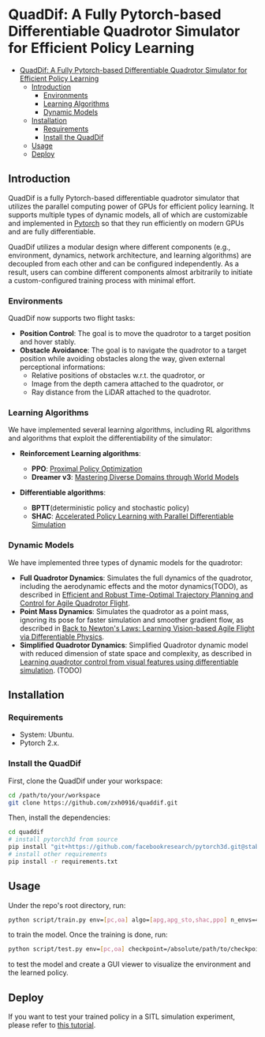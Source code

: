 # QuadDif: A Fully Pytorch-based Differentiable Quadrotor Simulator for Efficient Policy Learning

- [QuadDif: A Fully Pytorch-based Differentiable Quadrotor Simulator for Efficient Policy Learning](#quaddif-a-fully-pytorch-based-differentiable-quadrotor-simulator-for-efficient-policy-learning)
  - [Introduction](#introduction)
    - [Environments](#environments)
    - [Learning Algorithms](#learning-algorithms)
    - [Dynamic Models](#dynamic-models)
  - [Installation](#installation)
    - [Requirements](#requirements)
    - [Install the QuadDif](#install-the-quaddif)
  - [Usage](#usage)
  - [Deploy](#deploy)

## Introduction

QuadDif is a fully Pytorch-based differentiable quadrotor simulator that utilizes the parallel computing power of GPUs for efficient policy learning. It supports multiple types of dynamic models, all of which are customizable and implemented in [Pytorch](https://www.pytorch.org) so that they run efficiently on modern GPUs and are fully differentiable.

QuadDif utilizes a modular design where different components (e.g., environment, dynamics, network architecture, and learning algorithms) are decoupled from each other and can be configured independently. As a result, users can combine different components almost arbitrarily to initiate a custom-configured training process with minimal effort.

### Environments

QuadDif now supports two flight tasks: 
- **Position Control**: The goal is to move the quadrotor to a target position and hover stably.
- **Obstacle Avoidance**: The goal is to navigate the quadrotor to a target position while avoiding obstacles along the way, given external perceptional informations:
  - Relative positions of obstacles w.r.t. the quadrotor, or
  - Image from the depth camera attached to the quadrotor, or
  - Ray distance from the LiDAR attached to the quadrotor.

### Learning Algorithms

We have implemented several learning algorithms, including RL algorithms and algorithms that exploit the differentiability of the simulator:

- **Reinforcement Learning algorithms**:
    - **PPO**: [Proximal Policy Optimization](https://arxiv.org/abs/1707.06347)
    - **Dreamer v3**: [Mastering Diverse Domains through World Models](http://arxiv.org/abs/2301.04104)

- **Differentiable algorithms**:
    - **BPTT**(deterministic policy and stochastic policy)
    - **SHAC**: [Accelerated Policy Learning with Parallel Differentiable Simulation](http://arxiv.org/abs/2204.07137)

### Dynamic Models

We have implemented three types of dynamic models for the quadrotor:
- **Full Quadrotor Dynamics**: Simulates the full dynamics of the quadrotor, including the aerodynamic effects and the motor dynamics(TODO), as described in [Efficient and Robust Time-Optimal Trajectory Planning and Control for Agile Quadrotor Flight](http://arxiv.org/abs/2305.02772).
- **Point Mass Dynamics**: Simulates the quadrotor as a point mass, ignoring its pose for faster simulation and smoother gradient flow, as described in [Back to Newton's Laws: Learning Vision-based Agile Flight via Differentiable Physics](http://arxiv.org/abs/2407.10648).
- **Simplified Quadrotor Dynamics**: Simplified Quadrotor dynamic model with reduced dimension of state space and complexity, as described in [Learning quadrotor control from visual features using differentiable simulation](http://arxiv.org/abs/2410.15979). (TODO)

## Installation

### Requirements

- System: Ubuntu.
- Pytorch 2.x.

### Install the QuadDif

First, clone the QuadDif under your workspace:

```bash
cd /path/to/your/workspace
git clone https://github.com/zxh0916/quaddif.git
```

Then, install the dependencies:

```bash
cd quaddif
# install pytorch3d from source
pip install "git+https://github.com/facebookresearch/pytorch3d.git@stable"
# install other requirements
pip install -r requirements.txt
```

## Usage

Under the repo's root directory, run:

```bash
python script/train.py env=[pc,oa] algo=[apg,apg_sto,shac,ppo] n_envs=4096 l_rollout=32 headless=True
```

to train the model. Once the training is done, run:

```bash
python script/test.py env=[pc,oa] checkpoint=/absolute/path/to/checkpoints/directory n_envs=64 headless=False
```

to test the model and create a GUI viewer to visualize the environment and the learned policy.

## Deploy

If you want to test your trained policy in a SITL simulation experiment, please refer to [this tutorial](deploy/README.md).